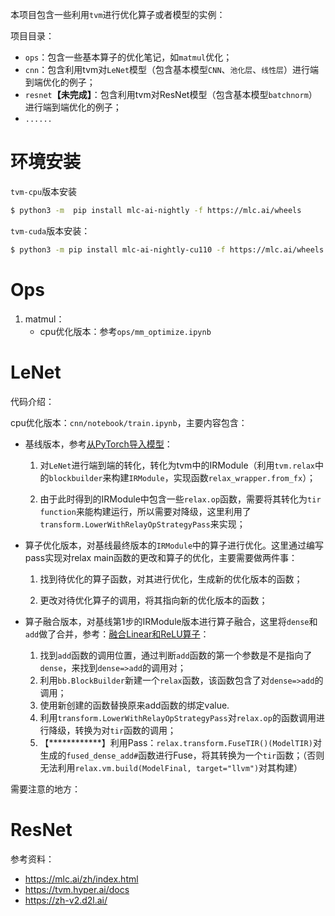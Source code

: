 
本项目包含一些利用`tvm`进行优化算子或者模型的实例：

项目目录：
- `ops`：包含一些基本算子的优化笔记，如`matmul`优化；
- `cnn`：包含利用tvm对`LeNet`模型（包含基本模型`CNN`、`池化层`、`线性层`）进行端到端优化的例子；
- `resnet`**【未完成】**：包含利用tvm对ResNet模型（包含基本模型`batchnorm`）进行端到端优化的例子；
- `......`

# 环境安装
`tvm-cpu`版本安装
```bash
$ python3 -m  pip install mlc-ai-nightly -f https://mlc.ai/wheels
```
`tvm-cuda`版本安装：
```bash
$ python3 -m pip install mlc-ai-nightly-cu110 -f https://mlc.ai/wheels
```

# Ops

1. matmul：
    - cpu优化版本：参考`ops/mm_optimize.ipynb`

# LeNet
代码介绍：

cpu优化版本：`cnn/notebook/train.ipynb`，主要内容包含：

- 基线版本，参考[从PyTorch导入模型](https://mlc.ai/zh/chapter_integration/index.html#pytorch)：
    1. 对`LeNet`进行端到端的转化，转化为tvm中的IRModule（利用`tvm.relax`中的`blockbuilder`来构建`IRModule`，实现函数`relax_wrapper.from_fx`）；

    2. 由于此时得到的IRModule中包含一些`relax.op`函数，需要将其转化为`tir function`来能构建运行，所以需要对降级，这里利用了`transform.LowerWithRelayOpStrategyPass`来实现；

- 算子优化版本，对基线最终版本的`IRModule`中的算子进行优化。这里通过编写pass实现对relax main函数的更改和算子的优化，主要需要做两件事：
    1. 找到待优化的算子函数，对其进行优化，生成新的优化版本的函数；

    2. 更改对待优化算子的调用，将其指向新的优化版本的函数；


- 算子融合版本，对基线第1步的IRModule版本进行算子融合，这里将`dense`和`add`做了合并，参考：[融合Linear和ReLU算子](https://mlc.ai/zh/chapter_graph_optimization/index.html#linear-relu)：
    1. 找到`add`函数的调用位置，通过判断`add`函数的第一个参数是不是指向了`dense`，来找到`dense=>add`的调用对；
    2. 利用`bb.BlockBuilder`新建一个`relax`函数，该函数包含了对`dense=>add`的调用；
    3. 使用新创建的函数替换原来add函数的绑定value.
    4. 利用`transform.LowerWithRelayOpStrategyPass`对`relax.op`的函数调用进行降级，转换为对`tir`函数的调用；
    5. 【************】利用Pass：`relax.transform.FuseTIR()(ModelTIR)`对生成的`fused_dense_add#`函数进行Fuse，将其转换为一个`tir`函数；（否则无法利用`relax.vm.build(ModelFinal, target="llvm")`对其构建）

需要注意的地方：



# ResNet





参考资料：
- https://mlc.ai/zh/index.html
- https://tvm.hyper.ai/docs
- https://zh-v2.d2l.ai/